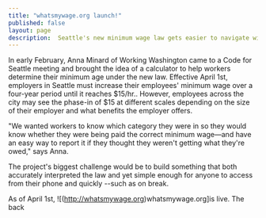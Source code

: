 ```yaml
---
title: "whatsmywage.org launch!"
published: false
layout: page
description:  Seattle's new minimum wage law gets easier to navigate with launch of website and app built by CfS team.
---
```

In early February, Anna Minard of Working Washington came to a Code for Seattle meeting and brought the idea of a calculator to help workers determine their minimum age under the new law. Effective  April 1st, employers in Seattle must increase their employees' minimum wage over a four-year period until it reaches $15/hr..
However, employees across the city may see the phase-in of $15 at different scales depending on the size of their employer and what benefits the employer offers.

"We wanted workers to know which category they were in so they would know whether they were being paid the correct minimum wage—and have an easy way to report it if they thought they weren't getting what they're owed," says Anna.

The project's biggest challenge would be to build something that both accurately interpreted the law and yet simple enough for anyone to access from their phone and quickly --such as on break.

As of April 1st, ![(http://whatsmywage.org)whatsmywage.org]is live. The back
